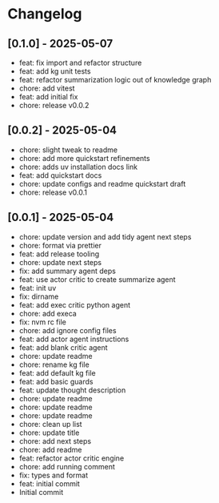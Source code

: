 # Changelog

## [0.1.0] - 2025-05-07

* feat: fix import and refactor structure
* feat: add kg unit tests
* feat: refactor summarization logic out of knowledge graph
* chore: add vitest
* feat: add initial fix
* chore: release v0.0.2

## [0.0.2] - 2025-05-04

* chore: slight tweak to readme
* chore: add more quickstart refinements
* chore: adds uv installation docs link
* feat: add quickstart docs
* chore: update configs and readme quickstart draft
* chore: release v0.0.1

## [0.0.1] - 2025-05-04

* chore: update version and add tidy agent next steps
* chore: format via prettier
* feat: add release tooling
* chore: update next steps
* fix: add summary agent deps
* feat: use actor critic to create summarize agent
* feat: init uv
* fix: dirname
* feat: add exec critic python agent
* chore: add execa
* fix: nvm rc file
* chore: add ignore config files
* feat: add actor agent instructions
* feat: add blank critic agent
* chore: update readme
* chore: rename kg file
* feat: add default kg file
* feat: add basic guards
* feat: update thought description
* chore: update readme
* chore: update readme
* chore: update readme
* chore: clean up list
* chore: update title
* chore: add next steps
* chore: add readme
* feat: refactor actor critic engine
* chore: add running comment
* fix: types and format
* feat: initial commit
* Initial commit

